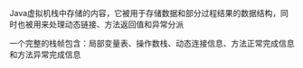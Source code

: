 Java虚拟机栈中存储的内容，它被用于存储数据和部分过程结果的数据结构，同时也被用来处理动态链接、方法返回值和异常分派

一个完整的栈帧包含：局部变量表、操作数栈、动态连接信息、方法正常完成信息和方法异常完成信息

